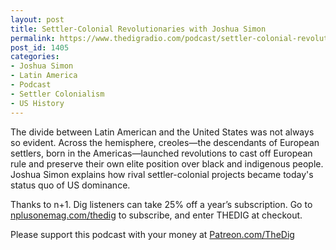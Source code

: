 ```yaml
---
layout: post
title: Settler-Colonial Revolutionaries with Joshua Simon
permalink: https://www.thedigradio.com/podcast/settler-colonial-revolutionaries-with-joshua-simon/index.html
post_id: 1405
categories: 
- Joshua Simon
- Latin America
- Podcast
- Settler Colonialism
- US History
---
```


The divide between Latin American and the United States was not always so evident. Across the hemisphere, creoles—the descendants of European settlers, born in the Americas—launched revolutions to cast off European rule and preserve their own elite position over black and indigenous people. Joshua Simon explains how rival settler-colonial projects became today's status quo of US dominance.

Thanks to n+1. Dig listeners can take 25% off a year’s subscription. Go to 
[nplusonemag.com/thedig](http://nplusonemag.com/thedig) to subscribe, and enter THEDIG at checkout.

Please support this podcast with your money at 
[Patreon.com/TheDig](http://Patreon.com/TheDig)